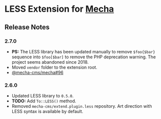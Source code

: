 LESS Extension for [Mecha](https://github.com/mecha-cms/mecha)
==============================================================

Release Notes
-------------

### 2.7.0

 - **PS:** The LESS library has been updated manually to remove `$foo{$bar}` sequence into `$foo[$bar]` to remove the PHP deprecation warning. The project seems abandoned since 2018.
 - Moved `vendor` folder to the extension root.
 - [@mecha-cms/mecha#96](https://github.com/mecha-cms/mecha/issues/96)

### 2.6.0

 - Updated LESS library to `0.5.0`.
 - **TODO:** Add `To::LESS()` method.
 - Removed `mecha-cms/extend.plugin.less` repository. Art direction with LESS syntax is available by default.
